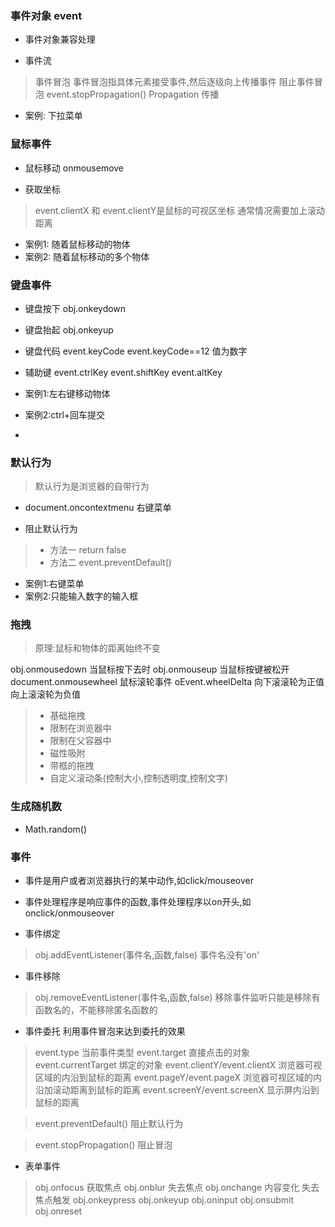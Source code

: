 ### 事件对象 event

* 事件对象兼容处理

* 事件流

> 事件冒泡
> 事件冒泡指具体元素接受事件,然后逐级向上传播事件
> 阻止事件冒泡 event.stopPropagation()
Propagation 传播

* 案例: 下拉菜单

### 鼠标事件
* 鼠标移动 onmousemove  

* 获取坐标

> event.clientX 和 event.clientY是鼠标的可视区坐标
> 通常情况需要加上滚动距离

* 案例1: 随着鼠标移动的物体
* 案例2: 随着鼠标移动的多个物体

### 键盘事件
* 键盘按下 obj.onkeydown
* 键盘抬起 obj.onkeyup
* 键盘代码 event.keyCode  event.keyCode==12 值为数字
* 辅助键 event.ctrlKey 
		 event.shiftKey 
		 event.altKey

* 案例1:左右键移动物体
* 案例2:ctrl+回车提交
* 
### 默认行为

> 默认行为是浏览器的自带行为

* document.oncontextmenu 右键菜单

* 阻止默认行为

> * 方法一  return false
> * 方法二  event.preventDefault()

* 案例1:右键菜单
* 案例2:只能输入数字的输入框

### 拖拽

> 原理:鼠标和物体的距离始终不变

obj.onmousedown 当鼠标按下去时
obj.onmouseup 当鼠标按键被松开
document.onmousewheel 鼠标滚轮事件
oEvent.wheelDelta 向下滚滚轮为正值向上滚滚轮为负值

> * 基础拖拽
> * 限制在浏览器中
> * 限制在父容器中
> * 磁性吸附
> * 带框的拖拽
> * 自定义滚动条(控制大小,控制透明度,控制文字)

### 生成随机数

* Math.random()

### 事件

* 事件是用户或者浏览器执行的某中动作,如click/mouseover

* 事件处理程序是响应事件的函数,事件处理程序以on开头,如onclick/onmouseover

* 事件绑定 

> obj.addEventListener(事件名,函数,false)
> 事件名没有'on'

* 事件移除

> obj.removeEventListener(事件名,函数,false)
> 移除事件监听只能是移除有函数名的，不能移除匿名函数的

* 事件委托
利用事件冒泡来达到委托的效果

> event.type 当前事件类型
> event.target 直接点击的对象
> event.currentTarget 绑定的对象
> event.clientY/event.clientX 浏览器可视区域的内沿到鼠标的距离
> event.pageY/event.pageX 浏览器可视区域的内沿加滚动距离到鼠标的距离
> event.screenY/event.screenX 显示屏内沿到鼠标的距离

> event.preventDefault() 阻止默认行为

> event.stopPropagation() 阻止冒泡
 
* 表单事件

> obj.onfocus 获取焦点
> obj.onblur 失去焦点
obj.onchange 内容变化 失去焦点触发
obj.onkeypress
obj.onkeyup
obj.oninput
obj.onsubmit
obj.onreset
